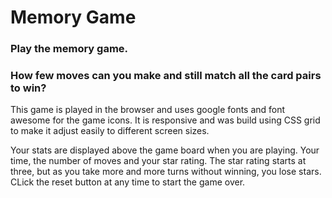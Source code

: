 # Memory Game

### Play the memory game.
### How few moves can you make and still match all the card pairs to win?

This game is played in the browser and uses google fonts and font awesome for the game icons. It is responsive and was build using CSS grid to make it adjust easily to different screen sizes.

Your stats are displayed above the game board when you are playing. Your time, the number of moves and your star rating. The star rating starts at three, but as you take more and more turns without winning, you lose stars. CLick the reset button at any time to start the game over.

